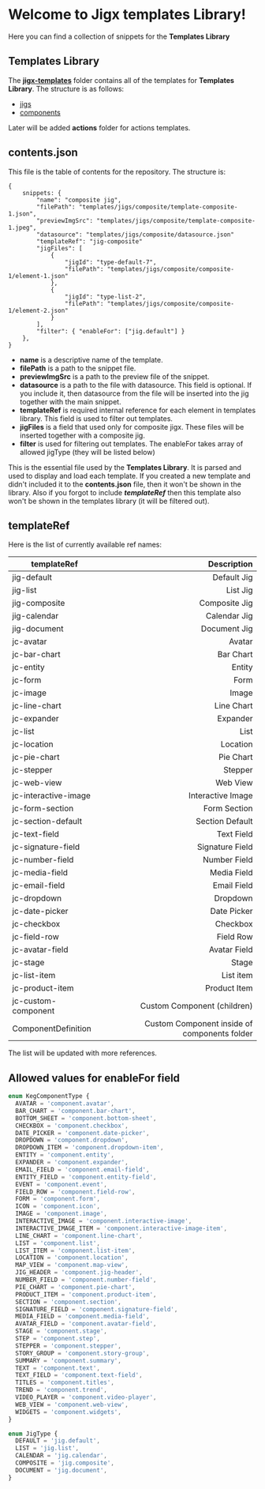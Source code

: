 # Welcome to Jigx templates Library!

Here you can find a collection of snippets for the **Templates Library**

## Templates Library

The **[jigx-templates](https://github.com/jigx-com/templates-library/tree/main/templates)** folder contains all of the templates for **Templates Library**. The structure is as follows:

- [jigs](https://github.com/jigx-com/templates-library/tree/main/templates/jigs)
- [components](https://github.com/jigx-com/templates-library/tree/main/templates/jigs)

Later will be added **actions** folder for actions templates.

## contents.json

This file is the table of contents for the repository. The structure is:

    {
        snippets: {
            "name": "composite jig",
            "filePath": "templates/jigs/composite/template-composite-1.json",
            "previewImgSrc": "templates/jigs/composite/template-composite-1.jpeg",
            "datasource": "templates/jigs/composite/datasource.json"
            "templateRef": "jig-composite"
            "jigFiles": [
                {
                    "jigId": "type-default-7",
                    "filePath": "templates/jigs/composite/composite-1/element-1.json"
                },
                {
                    "jigId": "type-list-2",
                    "filePath": "templates/jigs/composite/composite-1/element-2.json"
                }
            ],
            "filter": { "enableFor": ["jig.default"] }
        },
    }

- **name** is a descriptive name of the template.
- **filePath** is a path to the snippet file.
- **previewImgSrc** is a path to the preview file of the snippet.
- **datasource** is a path to the file with datasource. This field is optional. If you include it, then datasource from the file will be inserted into the jig together with the main snippet.
- **templateRef** is required internal reference for each element in templates library. This field is used to filter out templates.
- **jigFiles** is a field that used only for composite jigx. These files will be inserted together with a composite jig.
- **filter** is used for filtering out templates. The enableFor takes array of allowed jigType (they will be listed below)

This is the essential file used by the **Templates Library**. It is parsed and used to display and load each template. If you created a new template and didn't included it to the **contents.json** file, then it won't be shown in the library. Also if you forgot to include **_templateRef_** then
this template also won't be shown in the templates library (it will be filtered out).

## templateRef

Here is the list of currently available ref names:

| templateRef          |                                  Description |
| -------------------- | -------------------------------------------: |
| jig-default          |                                  Default Jig |
| jig-list             |                                     List Jig |
| jig-composite        |                                Composite Jig |
| jig-calendar         |                                 Calendar Jig |
| jig-document         |                                 Document Jig |
| jc-avatar            |                                       Avatar |
| jc-bar-chart         |                                    Bar Chart |
| jc-entity            |                                       Entity |
| jc-form              |                                         Form |
| jc-image             |                                        Image |
| jc-line-chart        |                                   Line Chart |
| jc-expander          |                                     Expander |
| jc-list              |                                         List |
| jc-location          |                                     Location |
| jc-pie-chart         |                                    Pie Chart |
| jc-stepper           |                                      Stepper |
| jc-web-view          |                                     Web View |
| jc-interactive-image |                            Interactive Image |
| jc-form-section      |                                 Form Section |
| jc-section-default   |                              Section Default |
| jc-text-field        |                                   Text Field |
| jc-signature-field   |                              Signature Field |
| jc-number-field      |                                 Number Field |
| jc-media-field       |                                  Media Field |
| jc-email-field       |                                  Email Field |
| jc-dropdown          |                                     Dropdown |
| jc-date-picker       |                                  Date Picker |
| jc-checkbox          |                                     Checkbox |
| jc-field-row         |                                    Field Row |
| jc-avatar-field      |                                 Avatar Field |
| jc-stage             |                                        Stage |
| jc-list-item         |                                    List item |
| jc-product-item      |                                 Product Item |
| jc-custom-component  |                  Custom Component (children) |
| ComponentDefinition  | Custom Component inside of components folder |

The list will be updated with more references.

## Allowed values for enableFor field

```TypeScript
enum KegComponentType {
  AVATAR = 'component.avatar',
  BAR_CHART = 'component.bar-chart',
  BOTTOM_SHEET = 'component.bottom-sheet',
  CHECKBOX = 'component.checkbox',
  DATE_PICKER = 'component.date-picker',
  DROPDOWN = 'component.dropdown',
  DROPDOWN_ITEM = 'component.dropdown-item',
  ENTITY = 'component.entity',
  EXPANDER = 'component.expander',
  EMAIL_FIELD = 'component.email-field',
  ENTITY_FIELD = 'component.entity-field',
  EVENT = 'component.event',
  FIELD_ROW = 'component.field-row',
  FORM = 'component.form',
  ICON = 'component.icon',
  IMAGE = 'component.image',
  INTERACTIVE_IMAGE = 'component.interactive-image',
  INTERACTIVE_IMAGE_ITEM = 'component.interactive-image-item',
  LINE_CHART = 'component.line-chart',
  LIST = 'component.list',
  LIST_ITEM = 'component.list-item',
  LOCATION = 'component.location',
  MAP_VIEW = 'component.map-view',
  JIG_HEADER = 'component.jig-header',
  NUMBER_FIELD = 'component.number-field',
  PIE_CHART = 'component.pie-chart',
  PRODUCT_ITEM = 'component.product-item',
  SECTION = 'component.section',
  SIGNATURE_FIELD = 'component.signature-field',
  MEDIA_FIELD = 'component.media-field',
  AVATAR_FIELD = 'component.avatar-field',
  STAGE = 'component.stage',
  STEP = 'component.step',
  STEPPER = 'component.stepper',
  STORY_GROUP = 'component.story-group',
  SUMMARY = 'component.summary',
  TEXT = 'component.text',
  TEXT_FIELD = 'component.text-field',
  TITLES = 'component.titles',
  TREND = 'component.trend',
  VIDEO_PLAYER = 'component.video-player',
  WEB_VIEW = 'component.web-view',
  WIDGETS = 'component.widgets',
}

enum JigType {
  DEFAULT = 'jig.default',
  LIST = 'jig.list',
  CALENDAR = 'jig.calendar',
  COMPOSITE = 'jig.composite',
  DOCUMENT = 'jig.document',
}
```

